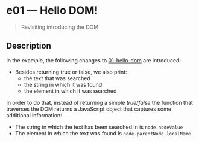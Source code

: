 # e01 &mdash; Hello DOM!
> Revisiting introducing the DOM

## Description
In the example, the following changes to [01-hello-dom](../01-hello-dom/) are introduced:
+ Besides returning true or false, we also print:
  + the text that was searched
  + the string in which it was found
  + the element in which it was searched

In order to do that, instead of returning a simple *true/false* the function that traverses the DOM returns a JavaScript object that captures some additional information:
+ The string in which the text has been searched in is `node.nodeValue`
+ The element in which the text was found is `node.parentNode.localName`